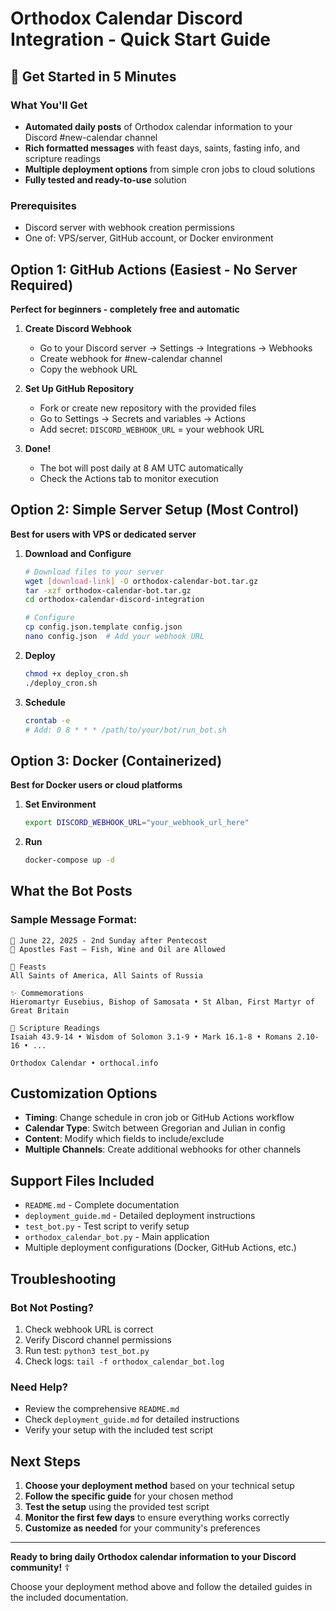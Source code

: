 # Orthodox Calendar Discord Integration - Quick Start Guide

## 🚀 Get Started in 5 Minutes

### What You'll Get
- **Automated daily posts** of Orthodox calendar information to your Discord #new-calendar channel
- **Rich formatted messages** with feast days, saints, fasting info, and scripture readings
- **Multiple deployment options** from simple cron jobs to cloud solutions
- **Fully tested and ready-to-use** solution

### Prerequisites
- Discord server with webhook creation permissions
- One of: VPS/server, GitHub account, or Docker environment

## Option 1: GitHub Actions (Easiest - No Server Required)

**Perfect for beginners - completely free and automatic**

1. **Create Discord Webhook**
   - Go to your Discord server → Settings → Integrations → Webhooks
   - Create webhook for #new-calendar channel
   - Copy the webhook URL

2. **Set Up GitHub Repository**
   - Fork or create new repository with the provided files
   - Go to Settings → Secrets and variables → Actions
   - Add secret: `DISCORD_WEBHOOK_URL` = your webhook URL

3. **Done!** 
   - The bot will post daily at 8 AM UTC automatically
   - Check the Actions tab to monitor execution

## Option 2: Simple Server Setup (Most Control)

**Best for users with VPS or dedicated server**

1. **Download and Configure**
   ```bash
   # Download files to your server
   wget [download-link] -O orthodox-calendar-bot.tar.gz
   tar -xzf orthodox-calendar-bot.tar.gz
   cd orthodox-calendar-discord-integration
   
   # Configure
   cp config.json.template config.json
   nano config.json  # Add your webhook URL
   ```

2. **Deploy**
   ```bash
   chmod +x deploy_cron.sh
   ./deploy_cron.sh
   ```

3. **Schedule**
   ```bash
   crontab -e
   # Add: 0 8 * * * /path/to/your/bot/run_bot.sh
   ```

## Option 3: Docker (Containerized)

**Best for Docker users or cloud platforms**

1. **Set Environment**
   ```bash
   export DISCORD_WEBHOOK_URL="your_webhook_url_here"
   ```

2. **Run**
   ```bash
   docker-compose up -d
   ```

## What the Bot Posts

### Sample Message Format:
```
📅 June 22, 2025 - 2nd Sunday after Pentecost
🍷 Apostles Fast — Fish, Wine and Oil are Allowed

🎉 Feasts
All Saints of America, All Saints of Russia

✨ Commemorations  
Hieromartyr Eusebius, Bishop of Samosata • St Alban, First Martyr of Great Britain

📖 Scripture Readings
Isaiah 43.9-14 • Wisdom of Solomon 3.1-9 • Mark 16.1-8 • Romans 2.10-16 • ...

Orthodox Calendar • orthocal.info
```

## Customization Options

- **Timing**: Change schedule in cron job or GitHub Actions workflow
- **Calendar Type**: Switch between Gregorian and Julian in config
- **Content**: Modify which fields to include/exclude
- **Multiple Channels**: Create additional webhooks for other channels

## Support Files Included

- `README.md` - Complete documentation
- `deployment_guide.md` - Detailed deployment instructions  
- `test_bot.py` - Test script to verify setup
- `orthodox_calendar_bot.py` - Main application
- Multiple deployment configurations (Docker, GitHub Actions, etc.)

## Troubleshooting

### Bot Not Posting?
1. Check webhook URL is correct
2. Verify Discord channel permissions
3. Run test: `python3 test_bot.py`
4. Check logs: `tail -f orthodox_calendar_bot.log`

### Need Help?
- Review the comprehensive `README.md`
- Check `deployment_guide.md` for detailed instructions
- Verify your setup with the included test script

## Next Steps

1. **Choose your deployment method** based on your technical setup
2. **Follow the specific guide** for your chosen method
3. **Test the setup** using the provided test script
4. **Monitor the first few days** to ensure everything works correctly
5. **Customize as needed** for your community's preferences

---

**Ready to bring daily Orthodox calendar information to your Discord community!** ☦️

Choose your deployment method above and follow the detailed guides in the included documentation.

